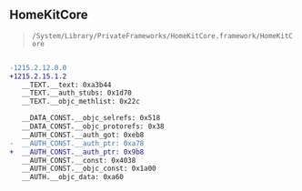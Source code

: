 ## HomeKitCore

> `/System/Library/PrivateFrameworks/HomeKitCore.framework/HomeKitCore`

```diff

-1215.2.12.0.0
+1215.2.15.1.2
   __TEXT.__text: 0xa3b44
   __TEXT.__auth_stubs: 0x1d70
   __TEXT.__objc_methlist: 0x22c

   __DATA_CONST.__objc_selrefs: 0x518
   __DATA_CONST.__objc_protorefs: 0x38
   __AUTH_CONST.__auth_got: 0xeb8
-  __AUTH_CONST.__auth_ptr: 0xa78
+  __AUTH_CONST.__auth_ptr: 0x9b8
   __AUTH_CONST.__const: 0x4038
   __AUTH_CONST.__objc_const: 0x1a00
   __AUTH.__objc_data: 0xa60

```
